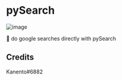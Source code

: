 # pySearch
![image](https://user-images.githubusercontent.com/101955438/160483567-916dff3b-db64-4263-b34d-2f90ac7341bd.png)

📖 do google searches directly with pySearch


## Credits
Kanento#6882
